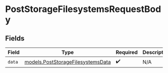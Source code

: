 # PostStorageFilesystemsRequestBody


## Fields

| Field                                                                        | Type                                                                         | Required                                                                     | Description                                                                  |
| ---------------------------------------------------------------------------- | ---------------------------------------------------------------------------- | ---------------------------------------------------------------------------- | ---------------------------------------------------------------------------- |
| `data`                                                                       | [models.PostStorageFilesystemsData](../models/poststoragefilesystemsdata.md) | :heavy_check_mark:                                                           | N/A                                                                          |